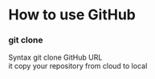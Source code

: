 # How to use GitHub

### git clone  
Syntax git clone GitHub URL  
it copy your repository from cloud to local
